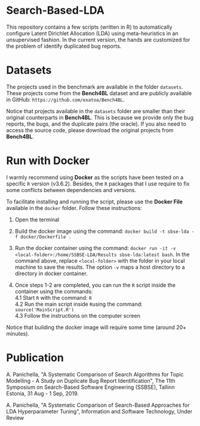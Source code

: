 # Search-Based-LDA
This repository contains a few scripts (written in R) to automatically configure Latent Dirichlet Allocation (LDA) using meta-heuristics in an unsupervised fashion. In the current version, the hands are customized for the problem of identify duplicated bug reports.  

# Datasets
The projects used in the benchmark are available in the folder `datasets`. These projects come from the **Bench4BL** dataset and are publicly available in GitHub: `https://github.com/exatoa/Bench4BL`. 

Notice that projects available in the `datasets` folder are smaller than their original counterparts in **Bench4BL**. This is because we provide only the bug reports, the bugs, and the duplicate pairs (the oracle). If you also need to access the source code, please download the original projects from **Bench4BL**.

# Run with Docker
I warmly recommend using **Docker** as the scripts have been tested on a specific `R` version (v3.6.2). Besides, the `R` packages that I use require to fix some conflicts between dependencies and versions. 

To facilitate installing and running the script, please use the **Docker File** available in the `docker` folder. Follow these instructions:

1. Open the terminal

2. Build the docker image using the command:
	`docker build -t sbse-lda -f docker/Dockerfile .`
	
3. Run the docker container using the command:
`docker run -it -v <local-folder>:/home/SSBSE-LDA/Results sbse-lda:latest bash`.
In the command above, replace `<local-folder>` with the folder in your local machine to save the results. The option `-v` maps a host directory to a directory in docker container.

4. Once steps 1-2 are completed, you can run the `R` script inside the container using the commands:<br/>
4.1 Start `R` with the command: `R`<br/>
4.2 Run the main script inside `R`using the command: `source('MainScript.R')`<br/>
4.3 Follow the instructions on the computer screen <br/>
 
Notice that building the docker image will require some time (around 20+ minutes).

# Publication
A. Panichella, "A Systematic Comparison of Search Algorithms for Topic Modelling - A Study on Duplicate Bug Report Identification", The 11th Symposium on Search-Based Software Engineering (SSBSE), Tallinn Estonia, 31 Aug - 1 Sep, 2019.

A. Panichella, "A Systematic Comparison of Search-Based Approaches for LDA Hyperparameter Tuning", Information and Software Technology, Under Review 
